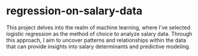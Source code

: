 # regression-on-salary-data
This project delves into the realm of machine learning, where I've selected logistic regression as the method of choice to analyze salary data. Through this approach, I aim to uncover patterns and relationships within the data that can provide insights into salary determinants and predictive modeling.
